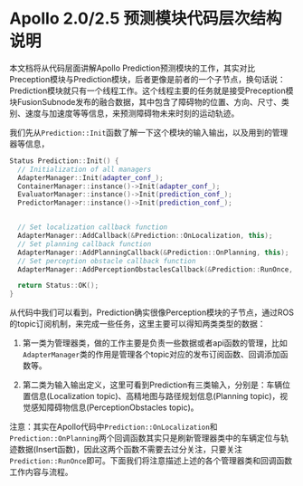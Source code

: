# Apollo 2.0/2.5 预测模块代码层次结构说明

本文档将从代码层面讲解Apollo Prediction预测模块的工作，其实对比Preception模块与Prediction模块，后者更像是前者的一个子节点，换句话说：Prediction模块就只有一个线程工作。这个线程主要的任务就是接受Preception模块FusionSubnode发布的融合数据，其中包含了障碍物的位置、方向、尺寸、类别、速度与加速度等等信息，来预测障碍物未来时刻的运动轨迹。

我们先从`Prediction::Init`函数了解一下这个模块的输入输出，以及用到的管理器等信息，

```c++
Status Prediction::Init() {
  // Initialization of all managers
  AdapterManager::Init(adapter_conf_);
  ContainerManager::instance()->Init(adapter_conf_);
  EvaluatorManager::instance()->Init(prediction_conf_);
  PredictorManager::instance()->Init(prediction_conf_);


  // Set localization callback function
  AdapterManager::AddCallback(&Prediction::OnLocalization, this);
  // Set planning callback function
  AdapterManager::AddPlanningCallback(&Prediction::OnPlanning, this);
  // Set perception obstacle callback function
  AdapterManager::AddPerceptionObstaclesCallback(&Prediction::RunOnce, this);

  return Status::OK();
}
```

从代码中我们可以看到，Prediction确实很像Perception模块的子节点，通过ROS的topic订阅机制，来完成一些任务，这里主要可以得知两类类型的数据：

1. 第一类为管理器类，做的工作主要是负责一些数据或者api函数的管理，比如`AdapterManager`类的作用是管理各个topic对应的发布订阅函数、回调添加函数等。

2. 第二类为输入输出定义，这里可看到Prediction有三类输入，分别是：车辆位置信息(Localization topic)、高精地图与路径规划信息(Planning topic)，视觉感知障碍物信息(PerceptionObstacles topic)。

注意：其实在Apollo代码中`Prediction::OnLocalization`和`Prediction::OnPlanning`两个回调函数其实只是刷新管理器类中的车辆定位与轨迹数据(Insert函数)，因此这两个函数不需要去过分关注，只要关注`Prediction::RunOnce`即可。下面我们将注意描述上述的各个管理器类和回调函数工作内容与流程。